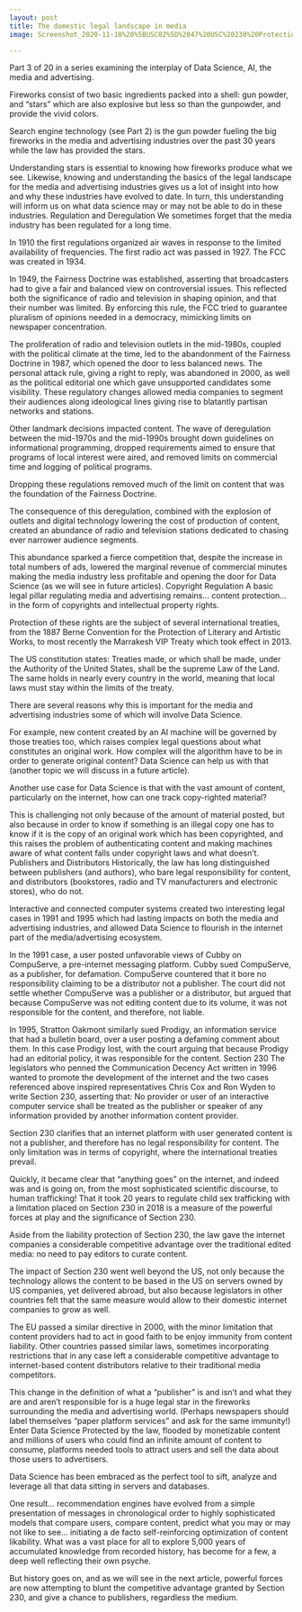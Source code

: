 ```yaml
---
layout: post
title: The domestic legal landscape in media
image: Screenshot_2020-11-18%20%5BUSC02%5D%2047%20USC%20230%20Protection%20for%20private%20blocking%20and%20screening%20of%20offensive%20material.png

---
```


Part 3 of 20 in a series examining the interplay of Data Science, AI, the media and advertising.

Fireworks consist of two basic ingredients packed into a shell: gun powder, and “stars” which are also explosive but less so than the gunpowder, and provide the vivid colors.

Search engine technology (see Part 2) is the gun powder fueling the big fireworks in the media and advertising industries over the past 30 years while the law has provided the stars.

Understanding stars is essential to knowing how fireworks produce what we see.  Likewise, knowing and understanding the basics of the legal landscape for the media and advertising industries gives us a lot of insight into how and why these industries have evolved to date. In turn, this understanding will inform us on what data science may or may not be able to do in these industries.
Regulation and Deregulation
We sometimes forget that the media industry has been regulated for a long time. 

In 1910 the first regulations organized air waves in response to the limited availability of frequencies. The first radio act was passed in 1927. The FCC was created in 1934.

In 1949, the Fairness Doctrine was established, asserting that broadcasters had to give a fair and balanced view on controversial issues. This reflected both the significance of radio and television in shaping opinion, and that their number was limited.  By enforcing this rule, the FCC tried to guarantee pluralism of opinions needed in a democracy, mimicking limits on newspaper concentration.

The proliferation of radio and television outlets in the mid-1980s, coupled with the political climate at the time,  led to the abandonment of the Fairness Doctrine in 1987, which opened the door to less balanced news. The personal attack rule, giving a right to reply, was abandoned in 2000, as well as the political editorial one which gave unsupported candidates some visibility.  These regulatory changes allowed media companies to segment their audiences along ideological lines giving rise to blatantly partisan networks and stations.

Other landmark decisions impacted content. The wave of deregulation between the mid-1970s and the mid-1990s brought down guidelines on informational programming, dropped requirements aimed to ensure that programs of local interest were aired, and removed limits on commercial time and logging of political programs.

Dropping these regulations removed much of the limit on content that was the foundation of the Fairness Doctrine.

The consequence of this deregulation, combined with the explosion of outlets and digital technology lowering the cost of production of content, created an abundance of radio and television stations dedicated to chasing ever narrower audience segments.  

This abundance sparked a fierce competition that, despite the increase in total numbers of ads, lowered the marginal revenue of commercial minutes making the media industry less profitable and opening the door for Data Science (as we will see in future articles).
Copyright Regulation
A basic legal pillar regulating media and advertising remains… content protection…in the form of copyrights and intellectual property rights.

Protection of these rights are the subject of several international treaties, from the 1887 Berne Convention for the Protection of Literary and Artistic Works, to most recently the Marrakesh VIP Treaty which took effect in 2013.

The US constitution states: Treaties made, or which shall be made, under the Authority of the United States, shall be the supreme Law of the Land. The same holds in nearly every country in the world, meaning that local laws must stay within the limits of the treaty.

There are several reasons why this is important for the media and advertising industries some of which will involve Data Science.

For example, new content created by an AI machine will be governed by those treaties too, which raises complex legal questions about what constitutes an original work.   How complex will the algorithm have to be in order to generate original content?  Data Science can help us with that (another topic we will discuss in a future article).

Another use case for Data Science is that with the vast amount of content, particularly on the internet, how can one track copy-righted material?  

This is challenging not only because of the amount of material posted, but also because in order to know if something is an illegal copy one has to know if it is the copy of an original work which has been copyrighted, and this raises the problem of authenticating content and making machines aware of what content falls under copyright laws and what doesn’t.
Publishers and Distributors
Historically, the law has long distinguished between publishers (and authors), who bare legal responsibility for content, and distributors (bookstores, radio and TV manufacturers and electronic stores), who do not.

Interactive and connected computer systems created two interesting legal cases in 1991 and 1995 which had lasting impacts on both the media and advertising industries, and allowed Data Science to flourish in the internet part of the media/advertising ecosystem.

In the 1991 case, a user posted unfavorable views of Cubby on CompuServe, a pre-internet messaging platform.  Cubby sued CompuServe, as a publisher, for defamation. CompuServe countered that it bore no responsibility claiming to be a distributor not a publisher. The court did not settle whether CompuServe was a publisher or a distributor, but argued that because CompuServe was not editing content due to its volume, it was not responsible for the content, and therefore, not liable.

In 1995, Stratton Oakmont similarly sued Prodigy, an information service that had a bulletin board, over a user posting a defaming comment about them.  In this case Prodigy lost, with the court arguing that because Prodigy had an editorial policy, it was responsible for the content.
Section 230
The legislators who penned the Communication Decency Act written in 1996 wanted to promote the development of the internet and the two cases referenced above inspired representatives Chris Cox and Ron Wyden to write Section 230, asserting that: No provider or user of an interactive computer service shall be treated as the publisher or speaker of any information provided by another information content provider.

Section 230 clarifies that an internet platform with user generated content is not a publisher, and therefore has no legal responsibility for content. The only limitation was in terms of copyright, where the international treaties prevail.

Quickly, it became clear that “anything goes” on the internet, and indeed was and is going on, from the most sophisticated scientific discourse, to human trafficking!
That it took 20 years to regulate child sex trafficking with a limitation placed on Section 230 in 2018 is a measure of the powerful forces at play and the significance of Section 230.

Aside from the liability protection of Section 230, the law gave the internet companies a considerable competitive advantage over the traditional edited media: no need to pay editors to curate content.

The impact of Section 230 went well beyond the US, not only because the technology allows the content to be based in the US on servers owned by US companies, yet delivered abroad, but also because legislators in other countries felt that the same measure would allow to their domestic internet companies to grow as well. 

The EU passed a similar directive in 2000, with the minor limitation that content providers had to act in good faith to be enjoy immunity from content liability.  Other countries passed similar laws, sometimes incorporating restrictions that in any case left a considerable competitive advantage to internet-based content distributors relative to their traditional media competitors.

This change in the definition of what a “publisher” is and isn’t and what they are and aren’t responsible for is a huge legal star in the fireworks surrounding the media and advertising world.  (Perhaps newspapers should label themselves “paper platform services” and ask for the same immunity!)
Enter Data Science
Protected by the law, flooded by monetizable content and millions of users who could find an infinite amount of content to consume, platforms needed tools to attract users and sell the data about those users to advertisers.

Data Science has been embraced as the perfect tool to sift, analyze and leverage all that data sitting in servers and databases. 

One result… recommendation engines have evolved from a simple presentation of messages in chronological order to highly sophisticated models that compare users, compare content, predict what you may or may not like to see… initiating a de facto self-reinforcing optimization of content likability.   What was a vast place for all to explore 5,000 years of accumulated knowledge from recorded history, has become for a few, a deep well reflecting their own psyche.

But history goes on, and as we will see in the next article, powerful forces are now attempting to blunt the competitive advantage granted by Section 230, and give a chance to publishers, regardless the medium.
